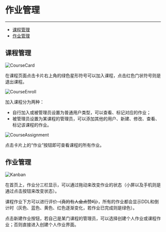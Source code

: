 # 作业管理

---

- [课程管理](#course)
- [作业管理](#kanban)

<a name="course"></a>
## 课程管理

![CourseCard](/docs/man/course-card.png)

在课程页面点击卡片右上角的绿色星形符号可以加入课程，点击红色门状符号则是退出课程。

![CourseEnroll](/docs/man/course-enroll.png)

加入课程分为两种：

- 自行加入或被管理员设置为普通用户类型，可以查看、标记对应的作业；
- 被管理员设置为某课程的管理员，可以添加其他的用户、新建、修改、查看、标记该课程的作业。

![CourseAssignment](/docs/man/course-assignment.png)

点击卡片上的“作业”按钮即可查看课程的所有作业。

<a name="kanban"></a>
## 作业管理

![Kanban](/docs/man/kanban.png)

在首页上，作业分三栏显示，可以通过拖动来改变作业的状态（小屏以及手机则是通过点击按钮来改变状态）。

课程作业下方可以进行评价~~（真的有人会点赞吗）~~，所有的作业都会显示DDL和倒计时（灰色、蓝色、黄色、红色逐渐变化，若作业已完成则是绿色）。

点击新建作业按钮，若自己是某门课程的管理员，可以选择创建个人作业或课程作业；否则直接进入创建个人作业界面。
